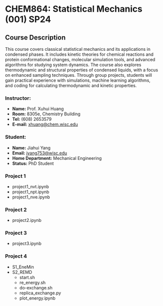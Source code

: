 # CHEM864: Statistical Mechanics (001) SP24

## Course Description
This course covers classical statistical mechanics and its applications in condensed phases. It includes kinetic theories for chemical reactions and protein conformational changes, molecular simulation tools, and advanced algorithms for studying system dynamics. The course also explores thermodynamic and structural properties of condensed liquids, with a focus on enhanced sampling techniques. Through group projects, students will gain practical experience with simulations, machine learning algorithms, and coding for calculating thermodynamic and kinetic properties.

### Instructor:
- **Name:** Prof. Xuhui Huang 
- **Room:** 8305e, Chemistry Building
- **Tel:** (608) 2653579
- **E-mail:** xhuang@chem.wisc.edu

### Student: 
- **Name:** Jiahui Yang
- **Email:** jyang753@wisc.edu
- **Home Department:** Mechanical Engineering
- **Status:** PhD Student

### Project 1
- project1_nvt.ipynb
- project1_npt.ipynb
- project1_nve.ipynb

### Project 2
- project2.ipynb

### Project 3
- project3.ipynb

### Project 4
- S1_EneMin
- S2_REMD
  - start.sh
  - re_energy.sh
  - do-exchange.sh
  - replica_exchange.py
  - plot_energy.ipynb

